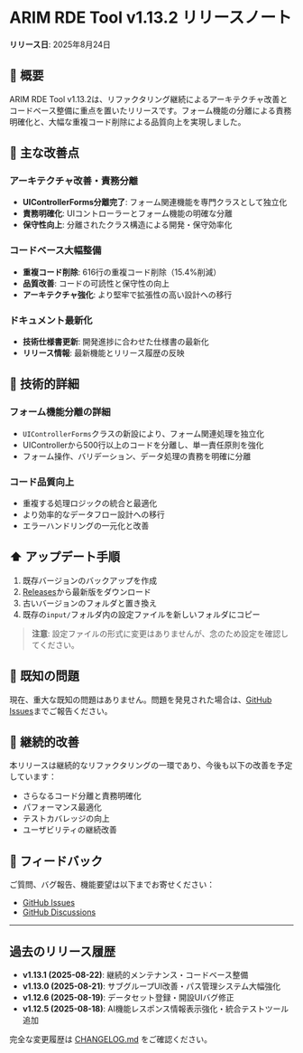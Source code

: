 # ARIM RDE Tool v1.13.2 リリースノート

**リリース日**: 2025年8月24日

## 📖 概要

ARIM RDE Tool v1.13.2は、リファクタリング継続によるアーキテクチャ改善とコードベース整備に重点を置いたリリースです。フォーム機能の分離による責務明確化と、大幅な重複コード削除による品質向上を実現しました。

## 🚀 主な改善点

### アーキテクチャ改善・責務分離
- **UIControllerForms分離完了**: フォーム関連機能を専門クラスとして独立化
- **責務明確化**: UIコントローラーとフォーム機能の明確な分離
- **保守性向上**: 分離されたクラス構造による開発・保守効率化

### コードベース大幅整備
- **重複コード削除**: 616行の重複コード削除（15.4%削減）
- **品質改善**: コードの可読性と保守性の向上
- **アーキテクチャ強化**: より堅牢で拡張性の高い設計への移行

### ドキュメント最新化
- **技術仕様書更新**: 開発進捗に合わせた仕様書の最新化
- **リリース情報**: 最新機能とリリース履歴の反映

## 🔧 技術的詳細

### フォーム機能分離の詳細
- `UIControllerForms`クラスの新設により、フォーム関連処理を独立化
- UIControllerから500行以上のコードを分離し、単一責任原則を強化
- フォーム操作、バリデーション、データ処理の責務を明確に分離

### コード品質向上
- 重複する処理ロジックの統合と最適化
- より効率的なデータフロー設計への移行
- エラーハンドリングの一元化と改善

## ⬆️ アップデート手順

1. 既存バージョンのバックアップを作成
2. [Releases](https://github.com/MNagasako/misc-rde-access/releases/tag/v1.13.2)から最新版をダウンロード
3. 古いバージョンのフォルダと置き換え
4. 既存の`input/`フォルダ内の設定ファイルを新しいフォルダにコピー

> **注意**: 設定ファイルの形式に変更はありませんが、念のため設定を確認してください。

## 🐛 既知の問題

現在、重大な既知の問題はありません。問題を発見された場合は、[GitHub Issues](https://github.com/MNagasako/misc-rde-access/issues)までご報告ください。

## 🔄 継続的改善

本リリースは継続的なリファクタリングの一環であり、今後も以下の改善を予定しています：

- さらなるコード分離と責務明確化
- パフォーマンス最適化
- テストカバレッジの向上
- ユーザビリティの継続改善

## 📝 フィードバック

ご質問、バグ報告、機能要望は以下までお寄せください：
- [GitHub Issues](https://github.com/MNagasako/misc-rde-access/issues)
- [GitHub Discussions](https://github.com/MNagasako/misc-rde-access/discussions)

---

## 過去のリリース履歴

- **v1.13.1 (2025-08-22)**: 継続的メンテナンス・コードベース整備
- **v1.13.0 (2025-08-21)**: サブグループUI改善・パス管理システム大幅強化
- **v1.12.6 (2025-08-19)**: データセット登録・開設UIバグ修正
- **v1.12.5 (2025-08-18)**: AI機能レスポンス情報表示強化・統合テストツール追加

完全な変更履歴は [CHANGELOG.md](./CHANGELOG.md) をご確認ください。
